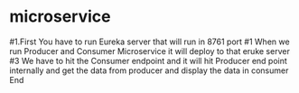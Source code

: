 # microservice
#1.First You have to run Eureka server that will run in 8761 port
#1 When we run Producer and Consumer Microservice it will deploy to that eruke server
#3 We have to hit the Consumer endpoint and it will hit Producer end point internally and get the data from producer and display the data in consumer End

